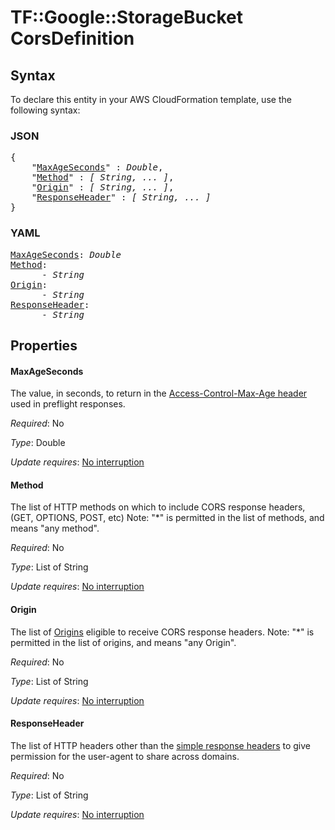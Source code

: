 # TF::Google::StorageBucket CorsDefinition

## Syntax

To declare this entity in your AWS CloudFormation template, use the following syntax:

### JSON

<pre>
{
    "<a href="#maxageseconds" title="MaxAgeSeconds">MaxAgeSeconds</a>" : <i>Double</i>,
    "<a href="#method" title="Method">Method</a>" : <i>[ String, ... ]</i>,
    "<a href="#origin" title="Origin">Origin</a>" : <i>[ String, ... ]</i>,
    "<a href="#responseheader" title="ResponseHeader">ResponseHeader</a>" : <i>[ String, ... ]</i>
}
</pre>

### YAML

<pre>
<a href="#maxageseconds" title="MaxAgeSeconds">MaxAgeSeconds</a>: <i>Double</i>
<a href="#method" title="Method">Method</a>: <i>
      - String</i>
<a href="#origin" title="Origin">Origin</a>: <i>
      - String</i>
<a href="#responseheader" title="ResponseHeader">ResponseHeader</a>: <i>
      - String</i>
</pre>

## Properties

#### MaxAgeSeconds

The value, in seconds, to return in the [Access-Control-Max-Age header](https://www.w3.org/TR/cors/#access-control-max-age-response-header) used in preflight responses.

_Required_: No

_Type_: Double

_Update requires_: [No interruption](https://docs.aws.amazon.com/AWSCloudFormation/latest/UserGuide/using-cfn-updating-stacks-update-behaviors.html#update-no-interrupt)

#### Method

The list of HTTP methods on which to include CORS response headers, (GET, OPTIONS, POST, etc) Note: "*" is permitted in the list of methods, and means "any method".

_Required_: No

_Type_: List of String

_Update requires_: [No interruption](https://docs.aws.amazon.com/AWSCloudFormation/latest/UserGuide/using-cfn-updating-stacks-update-behaviors.html#update-no-interrupt)

#### Origin

The list of [Origins](https://tools.ietf.org/html/rfc6454) eligible to receive CORS response headers. Note: "*" is permitted in the list of origins, and means "any Origin".

_Required_: No

_Type_: List of String

_Update requires_: [No interruption](https://docs.aws.amazon.com/AWSCloudFormation/latest/UserGuide/using-cfn-updating-stacks-update-behaviors.html#update-no-interrupt)

#### ResponseHeader

The list of HTTP headers other than the [simple response headers](https://www.w3.org/TR/cors/#simple-response-header) to give permission for the user-agent to share across domains.

_Required_: No

_Type_: List of String

_Update requires_: [No interruption](https://docs.aws.amazon.com/AWSCloudFormation/latest/UserGuide/using-cfn-updating-stacks-update-behaviors.html#update-no-interrupt)

